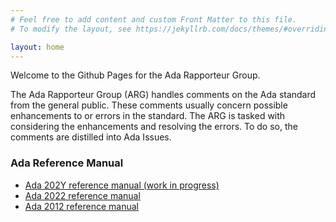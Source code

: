 ```yaml
---
# Feel free to add content and custom Front Matter to this file.
# To modify the layout, see https://jekyllrb.com/docs/themes/#overriding-theme-defaults

layout: home
---
```


Welcome to the Github Pages for the Ada Rapporteur Group.

The Ada Rapporteur Group (ARG) handles comments on the Ada standard from the
general public. These comments usually concern possible enhancements to or
errors in the standard. The ARG is tasked with considering the enhancements and
resolving the errors. To do so, the comments are distilled into Ada Issues.

### Ada Reference Manual

* [Ada 202Y reference manual (work in progress)](./ARM/Ada_202Y/AA-TOC.html)
* [Ada 2022 reference manual](./ARM/Ada_2022/AA-TOC.html)
* [Ada 2012 reference manual](./ARM/Ada_2012/AA-TOC.html)
